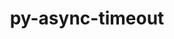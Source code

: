 ---
title: "py-async-timeout"
layout: cache
categories: [package, develop]
meta: {"versions": ["4.0.2"], "compilers": ["apple-clang@=14.0.0", "apple-clang@=14.0.3", "gcc@=11.3.0", "gcc@=7.3.1", "gcc@=7.5.0"], "oss": ["amzn2", "ubuntu18.04", "ubuntu22.04", "ventura"], "platforms": ["darwin", "linux"], "targets": ["aarch64", "ivybridge", "x86_64", "x86_64_v3"], "stacks": ["ml-darwin-aarch64-mps", "ml-linux-x86_64-cpu", "ml-linux-x86_64-cuda", "ml-linux-x86_64-rocm", "radiuss", "root"], "num_specs": 33, "num_specs_by_stack": {"root": 33, "ml-darwin-aarch64-mps": 8, "radiuss": 11, "ml-linux-x86_64-rocm": 7, "ml-linux-x86_64-cuda": 7, "ml-linux-x86_64-cpu": 7}}
spec_details: [{"hash": "klmea6n5qtyv4nkd4nupsl342cep5p5u", "compiler": "apple-clang@=14.0.0", "versions": ["4.0.2"], "os": "ventura", "platform": "darwin", "target": "aarch64", "variants": ["build_system=python_pip"], "stacks": ["root", "ml-darwin-aarch64-mps"], "size": "-", "tarball": "https://binaries.spack.io/develop/build_cache/darwin-ventura-aarch64/apple-clang-14.0.0/py-async-timeout-4.0.2/darwin-ventura-aarch64-apple-clang-14.0.0-py-async-timeout-4.0.2-klmea6n5qtyv4nkd4nupsl342cep5p5u.spack"}, {"hash": "4ogsz7wjiqfqtmbnciwpklireyw6vqfq", "compiler": "apple-clang@=14.0.0", "versions": ["4.0.2"], "os": "ventura", "platform": "darwin", "target": "aarch64", "variants": ["build_system=python_pip"], "stacks": ["root", "ml-darwin-aarch64-mps"], "size": "-", "tarball": "https://binaries.spack.io/develop/build_cache/darwin-ventura-aarch64/apple-clang-14.0.0/py-async-timeout-4.0.2/darwin-ventura-aarch64-apple-clang-14.0.0-py-async-timeout-4.0.2-4ogsz7wjiqfqtmbnciwpklireyw6vqfq.spack"}, {"hash": "jicvhm7bbglod6seywyizqyyo3obnom7", "compiler": "apple-clang@=14.0.0", "versions": ["4.0.2"], "os": "ventura", "platform": "darwin", "target": "aarch64", "variants": ["build_system=python_pip"], "stacks": ["root", "ml-darwin-aarch64-mps"], "size": "-", "tarball": "https://binaries.spack.io/develop/build_cache/darwin-ventura-aarch64/apple-clang-14.0.0/py-async-timeout-4.0.2/darwin-ventura-aarch64-apple-clang-14.0.0-py-async-timeout-4.0.2-jicvhm7bbglod6seywyizqyyo3obnom7.spack"}, {"hash": "x357wbnsabwf2ihshm2p7kr5nsrtzub4", "compiler": "apple-clang@=14.0.0", "versions": ["4.0.2"], "os": "ventura", "platform": "darwin", "target": "aarch64", "variants": ["build_system=python_pip"], "stacks": ["root", "ml-darwin-aarch64-mps"], "size": "-", "tarball": "https://binaries.spack.io/develop/build_cache/darwin-ventura-aarch64/apple-clang-14.0.0/py-async-timeout-4.0.2/darwin-ventura-aarch64-apple-clang-14.0.0-py-async-timeout-4.0.2-x357wbnsabwf2ihshm2p7kr5nsrtzub4.spack"}, {"hash": "7tw662hy75752tpbbf57gqdfl3uzyki7", "compiler": "apple-clang@=14.0.0", "versions": ["4.0.2"], "os": "ventura", "platform": "darwin", "target": "aarch64", "variants": ["build_system=python_pip"], "stacks": ["root", "ml-darwin-aarch64-mps"], "size": "-", "tarball": "https://binaries.spack.io/develop/build_cache/darwin-ventura-aarch64/apple-clang-14.0.0/py-async-timeout-4.0.2/darwin-ventura-aarch64-apple-clang-14.0.0-py-async-timeout-4.0.2-7tw662hy75752tpbbf57gqdfl3uzyki7.spack"}, {"hash": "slty7dxyepvgdqlncyon3ddhepcyhgvj", "compiler": "apple-clang@=14.0.0", "versions": ["4.0.2"], "os": "ventura", "platform": "darwin", "target": "aarch64", "variants": ["build_system=python_pip"], "stacks": ["root", "ml-darwin-aarch64-mps"], "size": "-", "tarball": "https://binaries.spack.io/develop/build_cache/darwin-ventura-aarch64/apple-clang-14.0.0/py-async-timeout-4.0.2/darwin-ventura-aarch64-apple-clang-14.0.0-py-async-timeout-4.0.2-slty7dxyepvgdqlncyon3ddhepcyhgvj.spack"}, {"hash": "vtkej35qc63eihdhbmhcypv7h63o4u4m", "compiler": "apple-clang@=14.0.3", "versions": ["4.0.2"], "os": "ventura", "platform": "darwin", "target": "aarch64", "variants": ["build_system=python_pip"], "stacks": ["root", "ml-darwin-aarch64-mps"], "size": "-", "tarball": "https://binaries.spack.io/develop/build_cache/darwin-ventura-aarch64/apple-clang-14.0.3/py-async-timeout-4.0.2/darwin-ventura-aarch64-apple-clang-14.0.3-py-async-timeout-4.0.2-vtkej35qc63eihdhbmhcypv7h63o4u4m.spack"}, {"hash": "jagts4rcfrjqefatyg2d3rfuf3k2frt2", "compiler": "apple-clang@=14.0.3", "versions": ["4.0.2"], "os": "ventura", "platform": "darwin", "target": "aarch64", "variants": ["build_system=python_pip"], "stacks": ["root", "ml-darwin-aarch64-mps"], "size": "-", "tarball": "https://binaries.spack.io/develop/build_cache/darwin-ventura-aarch64/apple-clang-14.0.3/py-async-timeout-4.0.2/darwin-ventura-aarch64-apple-clang-14.0.3-py-async-timeout-4.0.2-jagts4rcfrjqefatyg2d3rfuf3k2frt2.spack"}, {"hash": "2ljqe3gvv4gxuocs5wseulqewr4g7ovb", "compiler": "gcc@=7.3.1", "versions": ["4.0.2"], "os": "amzn2", "platform": "linux", "target": "ivybridge", "variants": ["build_system=python_pip"], "stacks": ["root"], "size": "-", "tarball": "https://binaries.spack.io/develop/build_cache/linux-amzn2-ivybridge/gcc-7.3.1/py-async-timeout-4.0.2/linux-amzn2-ivybridge-gcc-7.3.1-py-async-timeout-4.0.2-2ljqe3gvv4gxuocs5wseulqewr4g7ovb.spack"}, {"hash": "tzjyir6gbmniemw6gzbwfeaoxi7pfnde", "compiler": "gcc@=7.3.1", "versions": ["4.0.2"], "os": "amzn2", "platform": "linux", "target": "ivybridge", "variants": ["build_system=python_pip"], "stacks": ["root"], "size": "-", "tarball": "https://binaries.spack.io/develop/build_cache/linux-amzn2-ivybridge/gcc-7.3.1/py-async-timeout-4.0.2/linux-amzn2-ivybridge-gcc-7.3.1-py-async-timeout-4.0.2-tzjyir6gbmniemw6gzbwfeaoxi7pfnde.spack"}, {"hash": "ntvopuysewxa5zcjsin2lbquodubc6js", "compiler": "gcc@=7.3.1", "versions": ["4.0.2"], "os": "amzn2", "platform": "linux", "target": "ivybridge", "variants": ["build_system=python_pip"], "stacks": ["root"], "size": "-", "tarball": "https://binaries.spack.io/develop/build_cache/linux-amzn2-ivybridge/gcc-7.3.1/py-async-timeout-4.0.2/linux-amzn2-ivybridge-gcc-7.3.1-py-async-timeout-4.0.2-ntvopuysewxa5zcjsin2lbquodubc6js.spack"}, {"hash": "rhvy6iiso7vyt6wdsg7pemur35iokoyp", "compiler": "gcc@=7.3.1", "versions": ["4.0.2"], "os": "amzn2", "platform": "linux", "target": "x86_64_v3", "variants": [], "stacks": ["root"], "size": "-", "tarball": "https://binaries.spack.io/develop/build_cache/linux-amzn2-x86_64_v3/gcc-7.3.1/py-async-timeout-4.0.2/linux-amzn2-x86_64_v3-gcc-7.3.1-py-async-timeout-4.0.2-rhvy6iiso7vyt6wdsg7pemur35iokoyp.spack"}, {"hash": "2rlardjisynq2rfgrwclfymyzdykhukf", "compiler": "gcc@=7.3.1", "versions": ["4.0.2"], "os": "amzn2", "platform": "linux", "target": "x86_64_v3", "variants": [], "stacks": ["root"], "size": "-", "tarball": "https://binaries.spack.io/develop/build_cache/linux-amzn2-x86_64_v3/gcc-7.3.1/py-async-timeout-4.0.2/linux-amzn2-x86_64_v3-gcc-7.3.1-py-async-timeout-4.0.2-2rlardjisynq2rfgrwclfymyzdykhukf.spack"}, {"hash": "iskh4iv3kk7yvlykxqor6rz6u4a6jrlp", "compiler": "gcc@=7.3.1", "versions": ["4.0.2"], "os": "amzn2", "platform": "linux", "target": "x86_64_v3", "variants": ["build_system=python_pip"], "stacks": ["root"], "size": "-", "tarball": "https://binaries.spack.io/develop/build_cache/linux-amzn2-x86_64_v3/gcc-7.3.1/py-async-timeout-4.0.2/linux-amzn2-x86_64_v3-gcc-7.3.1-py-async-timeout-4.0.2-iskh4iv3kk7yvlykxqor6rz6u4a6jrlp.spack"}, {"hash": "fqqqitd7tebek6col3q3hseim3p3pawz", "compiler": "gcc@=7.3.1", "versions": ["4.0.2"], "os": "amzn2", "platform": "linux", "target": "x86_64_v3", "variants": ["build_system=python_pip"], "stacks": ["root"], "size": "-", "tarball": "https://binaries.spack.io/develop/build_cache/linux-amzn2-x86_64_v3/gcc-7.3.1/py-async-timeout-4.0.2/linux-amzn2-x86_64_v3-gcc-7.3.1-py-async-timeout-4.0.2-fqqqitd7tebek6col3q3hseim3p3pawz.spack"}, {"hash": "6flnjbwdvlfwbzq63i72qjtdp5oxdrba", "compiler": "gcc@=7.5.0", "versions": ["4.0.2"], "os": "ubuntu18.04", "platform": "linux", "target": "x86_64", "variants": ["build_system=python_pip"], "stacks": ["root", "radiuss"], "size": "-", "tarball": "https://binaries.spack.io/develop/build_cache/linux-ubuntu18.04-x86_64/gcc-7.5.0/py-async-timeout-4.0.2/linux-ubuntu18.04-x86_64-gcc-7.5.0-py-async-timeout-4.0.2-6flnjbwdvlfwbzq63i72qjtdp5oxdrba.spack"}, {"hash": "uwho6ulqsj56avyk4sb4k3bj2batjkvx", "compiler": "gcc@=7.5.0", "versions": ["4.0.2"], "os": "ubuntu18.04", "platform": "linux", "target": "x86_64_v3", "variants": ["build_system=python_pip"], "stacks": ["root", "radiuss"], "size": "-", "tarball": "https://binaries.spack.io/develop/build_cache/linux-ubuntu18.04-x86_64_v3/gcc-7.5.0/py-async-timeout-4.0.2/linux-ubuntu18.04-x86_64_v3-gcc-7.5.0-py-async-timeout-4.0.2-uwho6ulqsj56avyk4sb4k3bj2batjkvx.spack"}, {"hash": "sn2uopg2bbdgcwjsrwv5kcyzvhrb2x5o", "compiler": "gcc@=7.5.0", "versions": ["4.0.2"], "os": "ubuntu18.04", "platform": "linux", "target": "x86_64_v3", "variants": ["build_system=python_pip"], "stacks": ["root", "radiuss"], "size": "-", "tarball": "https://binaries.spack.io/develop/build_cache/linux-ubuntu18.04-x86_64_v3/gcc-7.5.0/py-async-timeout-4.0.2/linux-ubuntu18.04-x86_64_v3-gcc-7.5.0-py-async-timeout-4.0.2-sn2uopg2bbdgcwjsrwv5kcyzvhrb2x5o.spack"}, {"hash": "zgct3akzztrv5qdixzkynyzh3b7bd7vj", "compiler": "gcc@=7.5.0", "versions": ["4.0.2"], "os": "ubuntu18.04", "platform": "linux", "target": "x86_64_v3", "variants": ["build_system=python_pip"], "stacks": ["root", "radiuss"], "size": "-", "tarball": "https://binaries.spack.io/develop/build_cache/linux-ubuntu18.04-x86_64_v3/gcc-7.5.0/py-async-timeout-4.0.2/linux-ubuntu18.04-x86_64_v3-gcc-7.5.0-py-async-timeout-4.0.2-zgct3akzztrv5qdixzkynyzh3b7bd7vj.spack"}, {"hash": "zs62twrg4ef3zckhpdbfgb3hpxm7hbcd", "compiler": "gcc@=7.5.0", "versions": ["4.0.2"], "os": "ubuntu18.04", "platform": "linux", "target": "x86_64_v3", "variants": ["build_system=python_pip"], "stacks": ["root", "radiuss"], "size": "-", "tarball": "https://binaries.spack.io/develop/build_cache/linux-ubuntu18.04-x86_64_v3/gcc-7.5.0/py-async-timeout-4.0.2/linux-ubuntu18.04-x86_64_v3-gcc-7.5.0-py-async-timeout-4.0.2-zs62twrg4ef3zckhpdbfgb3hpxm7hbcd.spack"}, {"hash": "iw3ccuyhjywwkymhnh2ul463fdaupzhj", "compiler": "gcc@=7.5.0", "versions": ["4.0.2"], "os": "ubuntu18.04", "platform": "linux", "target": "x86_64_v3", "variants": ["build_system=python_pip"], "stacks": ["root", "radiuss"], "size": "-", "tarball": "https://binaries.spack.io/develop/build_cache/linux-ubuntu18.04-x86_64_v3/gcc-7.5.0/py-async-timeout-4.0.2/linux-ubuntu18.04-x86_64_v3-gcc-7.5.0-py-async-timeout-4.0.2-iw3ccuyhjywwkymhnh2ul463fdaupzhj.spack"}, {"hash": "jvdavirojkchnav4cnms2fjcdexkbfzi", "compiler": "gcc@=7.5.0", "versions": ["4.0.2"], "os": "ubuntu18.04", "platform": "linux", "target": "x86_64_v3", "variants": ["build_system=python_pip"], "stacks": ["root", "radiuss"], "size": "-", "tarball": "https://binaries.spack.io/develop/build_cache/linux-ubuntu18.04-x86_64_v3/gcc-7.5.0/py-async-timeout-4.0.2/linux-ubuntu18.04-x86_64_v3-gcc-7.5.0-py-async-timeout-4.0.2-jvdavirojkchnav4cnms2fjcdexkbfzi.spack"}, {"hash": "dwfhomy4brpnoxvjsqve2kixtoe373vx", "compiler": "gcc@=7.5.0", "versions": ["4.0.2"], "os": "ubuntu18.04", "platform": "linux", "target": "x86_64_v3", "variants": ["build_system=python_pip"], "stacks": ["root", "radiuss"], "size": "-", "tarball": "https://binaries.spack.io/develop/build_cache/linux-ubuntu18.04-x86_64_v3/gcc-7.5.0/py-async-timeout-4.0.2/linux-ubuntu18.04-x86_64_v3-gcc-7.5.0-py-async-timeout-4.0.2-dwfhomy4brpnoxvjsqve2kixtoe373vx.spack"}, {"hash": "c3xtlybekcqcklm2o4uramaic4y7i2uu", "compiler": "gcc@=7.5.0", "versions": ["4.0.2"], "os": "ubuntu18.04", "platform": "linux", "target": "x86_64_v3", "variants": ["build_system=python_pip"], "stacks": ["root", "radiuss"], "size": "-", "tarball": "https://binaries.spack.io/develop/build_cache/linux-ubuntu18.04-x86_64_v3/gcc-7.5.0/py-async-timeout-4.0.2/linux-ubuntu18.04-x86_64_v3-gcc-7.5.0-py-async-timeout-4.0.2-c3xtlybekcqcklm2o4uramaic4y7i2uu.spack"}, {"hash": "irno5ouzjdmwreyyqpjjkaxdqzbja7fi", "compiler": "gcc@=7.5.0", "versions": ["4.0.2"], "os": "ubuntu18.04", "platform": "linux", "target": "x86_64_v3", "variants": ["build_system=python_pip"], "stacks": ["root", "radiuss"], "size": "-", "tarball": "https://binaries.spack.io/develop/build_cache/linux-ubuntu18.04-x86_64_v3/gcc-7.5.0/py-async-timeout-4.0.2/linux-ubuntu18.04-x86_64_v3-gcc-7.5.0-py-async-timeout-4.0.2-irno5ouzjdmwreyyqpjjkaxdqzbja7fi.spack"}, {"hash": "obe5n6pllugqxjs52bxd5s4cacak3d6p", "compiler": "gcc@=7.5.0", "versions": ["4.0.2"], "os": "ubuntu18.04", "platform": "linux", "target": "x86_64_v3", "variants": ["build_system=python_pip"], "stacks": ["root", "radiuss"], "size": "-", "tarball": "https://binaries.spack.io/develop/build_cache/linux-ubuntu18.04-x86_64_v3/gcc-7.5.0/py-async-timeout-4.0.2/linux-ubuntu18.04-x86_64_v3-gcc-7.5.0-py-async-timeout-4.0.2-obe5n6pllugqxjs52bxd5s4cacak3d6p.spack"}, {"hash": "66kisczh2le2i25fhvjatdipyqyt2y4p", "compiler": "gcc@=11.3.0", "versions": ["4.0.2"], "os": "ubuntu22.04", "platform": "linux", "target": "x86_64_v3", "variants": ["build_system=python_pip"], "stacks": ["ml-linux-x86_64-rocm", "ml-linux-x86_64-cuda", "ml-linux-x86_64-cpu", "root"], "size": "-", "tarball": "https://binaries.spack.io/develop/build_cache/linux-ubuntu22.04-x86_64_v3/gcc-11.3.0/py-async-timeout-4.0.2/linux-ubuntu22.04-x86_64_v3-gcc-11.3.0-py-async-timeout-4.0.2-66kisczh2le2i25fhvjatdipyqyt2y4p.spack"}, {"hash": "stioraigdb6diqipfhgsmrrmm2yyase2", "compiler": "gcc@=11.3.0", "versions": ["4.0.2"], "os": "ubuntu22.04", "platform": "linux", "target": "x86_64_v3", "variants": ["build_system=python_pip"], "stacks": ["ml-linux-x86_64-rocm", "ml-linux-x86_64-cuda", "ml-linux-x86_64-cpu", "root"], "size": "-", "tarball": "https://binaries.spack.io/develop/build_cache/linux-ubuntu22.04-x86_64_v3/gcc-11.3.0/py-async-timeout-4.0.2/linux-ubuntu22.04-x86_64_v3-gcc-11.3.0-py-async-timeout-4.0.2-stioraigdb6diqipfhgsmrrmm2yyase2.spack"}, {"hash": "cslrxgwgrvxfebipvnapn6ax2jdgdf23", "compiler": "gcc@=11.3.0", "versions": ["4.0.2"], "os": "ubuntu22.04", "platform": "linux", "target": "x86_64_v3", "variants": ["build_system=python_pip"], "stacks": ["ml-linux-x86_64-rocm", "ml-linux-x86_64-cuda", "ml-linux-x86_64-cpu", "root"], "size": "-", "tarball": "https://binaries.spack.io/develop/build_cache/linux-ubuntu22.04-x86_64_v3/gcc-11.3.0/py-async-timeout-4.0.2/linux-ubuntu22.04-x86_64_v3-gcc-11.3.0-py-async-timeout-4.0.2-cslrxgwgrvxfebipvnapn6ax2jdgdf23.spack"}, {"hash": "3l6m6gi6tx2gey3hpirxbmut25hnqp7h", "compiler": "gcc@=11.3.0", "versions": ["4.0.2"], "os": "ubuntu22.04", "platform": "linux", "target": "x86_64_v3", "variants": ["build_system=python_pip"], "stacks": ["ml-linux-x86_64-rocm", "ml-linux-x86_64-cuda", "ml-linux-x86_64-cpu", "root"], "size": "-", "tarball": "https://binaries.spack.io/develop/build_cache/linux-ubuntu22.04-x86_64_v3/gcc-11.3.0/py-async-timeout-4.0.2/linux-ubuntu22.04-x86_64_v3-gcc-11.3.0-py-async-timeout-4.0.2-3l6m6gi6tx2gey3hpirxbmut25hnqp7h.spack"}, {"hash": "ebluygkcnhkhexxvtimsxx3vfgh5gwrc", "compiler": "gcc@=11.3.0", "versions": ["4.0.2"], "os": "ubuntu22.04", "platform": "linux", "target": "x86_64_v3", "variants": ["build_system=python_pip"], "stacks": ["ml-linux-x86_64-rocm", "ml-linux-x86_64-cuda", "ml-linux-x86_64-cpu", "root"], "size": "-", "tarball": "https://binaries.spack.io/develop/build_cache/linux-ubuntu22.04-x86_64_v3/gcc-11.3.0/py-async-timeout-4.0.2/linux-ubuntu22.04-x86_64_v3-gcc-11.3.0-py-async-timeout-4.0.2-ebluygkcnhkhexxvtimsxx3vfgh5gwrc.spack"}, {"hash": "lg7jzagjsghev6dauqbuzg5zsihqd7sg", "compiler": "gcc@=11.3.0", "versions": ["4.0.2"], "os": "ubuntu22.04", "platform": "linux", "target": "x86_64_v3", "variants": ["build_system=python_pip"], "stacks": ["ml-linux-x86_64-rocm", "ml-linux-x86_64-cuda", "ml-linux-x86_64-cpu", "root"], "size": "-", "tarball": "https://binaries.spack.io/develop/build_cache/linux-ubuntu22.04-x86_64_v3/gcc-11.3.0/py-async-timeout-4.0.2/linux-ubuntu22.04-x86_64_v3-gcc-11.3.0-py-async-timeout-4.0.2-lg7jzagjsghev6dauqbuzg5zsihqd7sg.spack"}, {"hash": "zf4s7l23n72vwohdgs37kovj23h2hee3", "compiler": "gcc@=11.3.0", "versions": ["4.0.2"], "os": "ubuntu22.04", "platform": "linux", "target": "x86_64_v3", "variants": ["build_system=python_pip"], "stacks": ["ml-linux-x86_64-rocm", "ml-linux-x86_64-cuda", "ml-linux-x86_64-cpu", "root"], "size": "-", "tarball": "https://binaries.spack.io/develop/build_cache/linux-ubuntu22.04-x86_64_v3/gcc-11.3.0/py-async-timeout-4.0.2/linux-ubuntu22.04-x86_64_v3-gcc-11.3.0-py-async-timeout-4.0.2-zf4s7l23n72vwohdgs37kovj23h2hee3.spack"}]
---